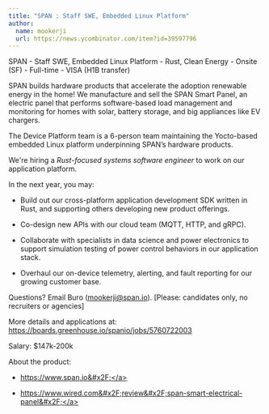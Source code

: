 ```yaml
---
title: "SPAN : Staff SWE, Embedded Linux Platform"
author:
  name: mookerji
  url: https://news.ycombinator.com/item?id=39597796
---
```

SPAN - Staff SWE, Embedded Linux Platform - Rust, Clean Energy - Onsite (SF) - Full-time - VISA (H1B transfer)

SPAN builds hardware products that accelerate the adoption renewable energy in the home! We manufacture and sell the SPAN Smart Panel, an electric panel that performs software-based load management and monitoring for homes with solar, battery storage, and big appliances like EV chargers.

The Device Platform team is a 6-person team maintaining the Yocto-based embedded Linux platform underpinning SPAN’s hardware products.

We&#x27;re hiring a *Rust-focused systems software engineer* to work on our application platform.

In the next year, you may:

- Build out our cross-platform application development SDK written in Rust, and supporting others developing new product offerings.

- Co-design new APIs with our cloud team (MQTT, HTTP, and gRPC).

- Collaborate with specialists in data science and power electronics to support simulation testing of power control behaviors in our application stack.

- Overhaul our on-device telemetry, alerting, and fault reporting for our growing customer base.

Questions? Email Buro (mookerji@span.io). [Please: candidates only, no recruiters or agencies]

More details and applications at: <a href="https:&#x2F;&#x2F;boards.greenhouse.io&#x2F;spanio&#x2F;jobs&#x2F;5760722003" rel="nofollow">https:&#x2F;&#x2F;boards.greenhouse.io&#x2F;spanio&#x2F;jobs&#x2F;5760722003</a>

Salary: $147k-200k

About the product:

- <a href="https:&#x2F;&#x2F;www.span.io&#x2F;" rel="nofollow">https:&#x2F;&#x2F;www.span.io&#x2F;</a>

- <a href="https:&#x2F;&#x2F;www.wired.com&#x2F;review&#x2F;span-smart-electrical-panel&#x2F;" rel="nofollow">https:&#x2F;&#x2F;www.wired.com&#x2F;review&#x2F;span-smart-electrical-panel&#x2F;</a>
